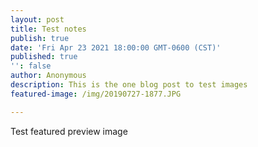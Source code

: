 ```yaml
---
layout: post
title: Test notes
publish: true
date: 'Fri Apr 23 2021 18:00:00 GMT-0600 (CST)'
published: true
'': false
author: Anonymous
description: This is the one blog post to test images 
featured-image: /img/20190727-1877.JPG

---
```

Test featured preview image

